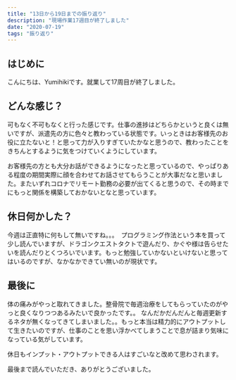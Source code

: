 ```yaml
---
title: "13日から19日までの振り返り"
description: "現場作業17週目が終了しました"
date: "2020-07-19"
tags: "振り返り"
---
```


## はじめに

こんにちは、Yumihikiです。就業して17周目が終了しました。

## どんな感じ？

可もなく不可もなくと行った感じです。仕事の進捗はどちらかというと良くは無いですが、派遣先の方に色々と教わっている状態です。いっときはお客様先のお役に立たないと！と思って力が入りすぎていたかなと思うので、教わったことをきちんとするように気をつけていくようにしています。

お客様先の方とも大分お話ができるようになったと思っているので、やっぱりある程度の期間実際に顔を合わせてお話させてもらうことが大事だなと思いました。またいずれコロナでリモート勤務の必要が出てくると思うので、その時までにもっと関係を構築しておかないとなと思っています。

## 休日何かした？

今週は正直特に何もして無いですね。。。　プログラミング作法という本を買って少し読んでいますが、ドラゴンクエストタクトで遊んだり、かぐや様は告らせたいを読んだりとくつろいでいます。もっと勉強していかないといけないと思ってはいるのですが、なかなかできてい無いのが現状です。

## 最後に

体の痛みがやっと取れてきました。整骨院で毎週治療をしてもらっていたのがやっと良くなりつつあるみたいで良かったです。。
なんだかだんだんと毎週更新するネタが無くなってきてしまいました。。もっと本当は精力的にアウトプットして生きたいのですが、仕事のことを思い浮かべてしまうことで息が詰まり気味になっている気がしています。

休日もインプット・アウトプットできる人はすごいなと改めて思わされます。

最後まで読んでいただき、ありがとうございました。
